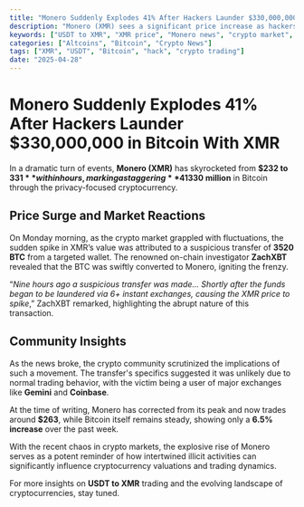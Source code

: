 ```yaml
---
title: "Monero Suddenly Explodes 41% After Hackers Launder $330,000,000 in Bitcoin With XMR"
description: "Monero (XMR) sees a significant price increase as hackers launder funds through the privacy coin."
keywords: ["USDT to XMR", "XMR price", "Monero news", "crypto market", "Bitcoin laundering"]
categories: ["Altcoins", "Bitcoin", "Crypto News"]
tags: ["XMR", "USDT", "Bitcoin", "hack", "crypto trading"]
date: "2025-04-28"
---
```


# Monero Suddenly Explodes 41% After Hackers Launder $330,000,000 in Bitcoin With XMR

In a dramatic turn of events, **Monero (XMR)** has skyrocketed from **$232 to $331** within hours, marking a staggering **41% increase** following reports of hackers laundering a massive **$330 million** in Bitcoin through the privacy-focused cryptocurrency. 

## Price Surge and Market Reactions

On Monday morning, as the crypto market grappled with fluctuations, the sudden spike in XMR’s value was attributed to a suspicious transfer of **3520 BTC** from a targeted wallet. The renowned on-chain investigator **ZachXBT** revealed that the BTC was swiftly converted to Monero, igniting the frenzy.

“*Nine hours ago a suspicious transfer was made... Shortly after the funds began to be laundered via 6+ instant exchanges, causing the XMR price to spike*,” ZachXBT remarked, highlighting the abrupt nature of this transaction.

## Community Insights

As the news broke, the crypto community scrutinized the implications of such a movement. The transfer's specifics suggested it was unlikely due to normal trading behavior, with the victim being a user of major exchanges like **Gemini** and **Coinbase**. 

At the time of writing, Monero has corrected from its peak and now trades around **$263**, while Bitcoin itself remains steady, showing only a **6.5% increase** over the past week.

With the recent chaos in crypto markets, the explosive rise of Monero serves as a potent reminder of how intertwined illicit activities can significantly influence cryptocurrency valuations and trading dynamics.

For more insights on **USDT to XMR** trading and the evolving landscape of cryptocurrencies, stay tuned.